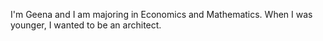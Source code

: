 I'm Geena and I am majoring in Economics and Mathematics.
When I was younger, I wanted to be an architect.
